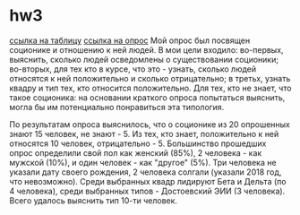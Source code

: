 # hw3
[ссылка на таблицу](https://docs.google.com/spreadsheets/d/1B8G4aIitwgNaPR_Zan7q-VE-auWLMqP6z2QGedTSzYo/edit?usp=sharing)
[ссылка на опрос](https://docs.google.com/forms/d/1eBdWN4s3H0G-Z76_r7pn4UIpfSdzKuRt18XOMcm-ZVM/edit?usp=sharing)
Мой опрос был посвящен соционике и отношению к ней людей.
В мои цели входило: во-первых, выяснить, сколько людей осведомлены о существовании соционики;
во-вторых, для тех кто в курсе, что это - узнать, сколько людей относятся к ней положительно и сколько отрицательно;
в третьх, узнать квадру и тип тех, кто относится положительно.
Для тех, кто не знает, что такое соционика: на основании краткого опроса попытаться выяснить, могла бы им потенциально понравиться эта типология.

По результатам опроса выяснилось, что о соционике из 20 опрошенных знают 15 человек, не знают - 5.
Из тех, кто знает, положительно к ней относятся 10 человек, отрицательно - 5.
Большинство прошедших опрос определили свой пол как женский (85%), 2 человека - как мужской (10%), и один человек - как "другое" (5%).
Три человека не указали дату своего рождения, 2 человека солгали (указали 2018 год, что невозможно).
Среди выбранных квадр лидируют Бета и Дельта (по 4 человека), среди выбранных типов - Достоевский ЭИИ (3 человека). Всего удалось выяснить тип 10-ти человек.
